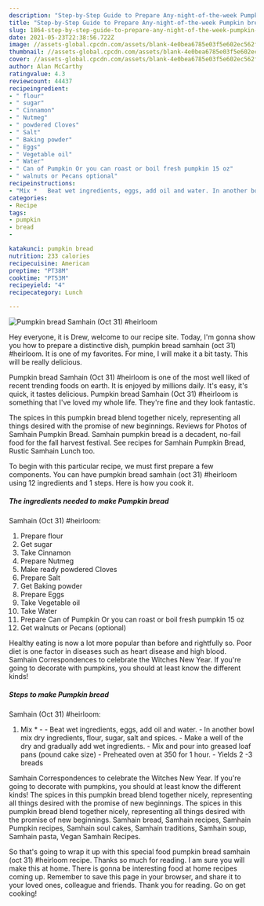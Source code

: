 ```yaml
---
description: "Step-by-Step Guide to Prepare Any-night-of-the-week Pumpkin bread  Samhain (Oct 31) #heirloom"
title: "Step-by-Step Guide to Prepare Any-night-of-the-week Pumpkin bread  Samhain (Oct 31) #heirloom"
slug: 1864-step-by-step-guide-to-prepare-any-night-of-the-week-pumpkin-bread-samhain-oct-31-heirloom
date: 2021-05-23T22:38:56.722Z
image: //assets-global.cpcdn.com/assets/blank-4e0bea6785e03f5e602ec562f230caae08da540cada707380b4fe1bbebba43da.png
thumbnail: //assets-global.cpcdn.com/assets/blank-4e0bea6785e03f5e602ec562f230caae08da540cada707380b4fe1bbebba43da.png
cover: //assets-global.cpcdn.com/assets/blank-4e0bea6785e03f5e602ec562f230caae08da540cada707380b4fe1bbebba43da.png
author: Alan McCarthy
ratingvalue: 4.3
reviewcount: 44437
recipeingredient:
- " flour"
- " sugar"
- " Cinnamon"
- " Nutmeg"
- " powdered Cloves"
- " Salt"
- " Baking powder"
- " Eggs"
- " Vegetable oil"
- " Water"
- " Can of Pumpkin Or you can roast or boil fresh pumpkin 15 oz"
- " walnuts or Pecans optional"
recipeinstructions:
- "Mix *   Beat wet ingredients, eggs, add oil and water. In another bowl mix dry ingredients, flour, sugar, salt and spices. Make a well of the dry and gradually add wet ingredients. Mix and pour into greased loaf pans (pound cake size) Preheated oven at 350 for 1 hour. Yields 2 -3 breads"
categories:
- Recipe
tags:
- pumpkin
- bread
- 

katakunci: pumpkin bread  
nutrition: 233 calories
recipecuisine: American
preptime: "PT38M"
cooktime: "PT53M"
recipeyield: "4"
recipecategory: Lunch

---
```



![Pumpkin bread 
Samhain (Oct 31) #heirloom](//assets-global.cpcdn.com/assets/blank-4e0bea6785e03f5e602ec562f230caae08da540cada707380b4fe1bbebba43da.png)

Hey everyone, it is Drew, welcome to our recipe site. Today, I'm gonna show you how to prepare a distinctive dish, pumpkin bread 
samhain (oct 31) #heirloom. It is one of my favorites. For mine, I will make it a bit tasty. This will be really delicious.

Pumpkin bread 
Samhain (Oct 31) #heirloom is one of the most well liked of recent trending foods on earth. It is enjoyed by millions daily. It's easy, it's quick, it tastes delicious. Pumpkin bread 
Samhain (Oct 31) #heirloom is something that I've loved my whole life. They're fine and they look fantastic.

The spices in this pumpkin bread blend together nicely, representing all things desired with the promise of new beginnings. Reviews for Photos of Samhain Pumpkin Bread. Samhain pumpkin bread is a decadent, no-fail food for the fall harvest festival. See recipes for Samhain Pumpkin Bread, Rustic Samhain Lunch too.


To begin with this particular recipe, we must first prepare a few components. You can have pumpkin bread 
samhain (oct 31) #heirloom using 12 ingredients and 1 steps. Here is how you cook it.

<!--inarticleads1-->

##### The ingredients needed to make Pumpkin bread 
Samhain (Oct 31) #heirloom:

1. Prepare  flour
1. Get  sugar
1. Take  Cinnamon
1. Prepare  Nutmeg
1. Make ready  powdered Cloves
1. Prepare  Salt
1. Get  Baking powder
1. Prepare  Eggs
1. Take  Vegetable oil
1. Take  Water
1. Prepare  Can of Pumpkin Or you can roast or boil fresh pumpkin 15 oz
1. Get  walnuts or Pecans (optional)


Healthy eating is now a lot more popular than before and rightfully so. Poor diet is one factor in diseases such as heart disease and high blood. Samhain Correspondences to celebrate the Witches New Year. If you&#39;re going to decorate with pumpkins, you should at least know the different kinds! 

<!--inarticleads2-->

##### Steps to make Pumpkin bread 
Samhain (Oct 31) #heirloom:

1. Mix *  -  - Beat wet ingredients, eggs, add oil and water. - In another bowl mix dry ingredients, flour, sugar, salt and spices. - Make a well of the dry and gradually add wet ingredients. - Mix and pour into greased loaf pans (pound cake size) - Preheated oven at 350 for 1 hour. - Yields 2 -3 breads


Samhain Correspondences to celebrate the Witches New Year. If you&#39;re going to decorate with pumpkins, you should at least know the different kinds! The spices in this pumpkin bread blend together nicely, representing all things desired with the promise of new beginnings. The spices in this pumpkin bread blend together nicely, representing all things desired with the promise of new beginnings. Samhain bread, Samhain recipes, Samhain Pumpkin recipes, Samhain soul cakes, Samhain traditions, Samhain soup, Samhain pasta, Vegan Samhain Recipes. 

So that's going to wrap it up with this special food pumpkin bread 
samhain (oct 31) #heirloom recipe. Thanks so much for reading. I am sure you will make this at home. There is gonna be interesting food at home recipes coming up. Remember to save this page in your browser, and share it to your loved ones, colleague and friends. Thank you for reading. Go on get cooking!
